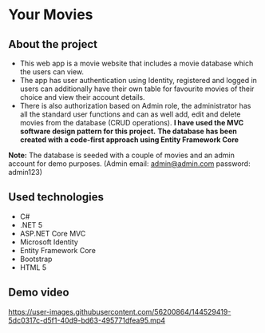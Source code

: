 # Your Movies

## About the project

- This web app is a movie website that includes a movie database which the users can view.
- The app has user authentication using Identity, registered and logged in users can additionally have their own table for favourite movies of their choice and view their account details.
- There is also authorization based on Admin role, the administrator has all the standard user functions and can as well add, edit and delete movies from the database (CRUD operations).
  **I have used the MVC software design pattern for this project.**
  **The database has been created with a code-first approach using Entity Framework Core**

**Note:** The database is seeded with a couple of movies and an admin account for demo purposes. (Admin email: admin@admin.com password: admin123)

## Used technologies

- C#
- .NET 5
- ASP.NET Core MVC
- Microsoft Identity
- Entity Framework Core
- Bootstrap
- HTML 5

## Demo video

https://user-images.githubusercontent.com/56200864/144529419-5dc0317c-d5f1-40d9-bd63-495771dfea95.mp4

